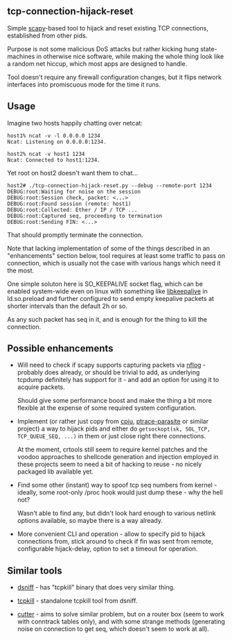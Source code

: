 tcp-connection-hijack-reset
--------------------

Simple [scapy](http://www.secdev.org/projects/scapy/)-based tool to hijack and
reset existing TCP connections, established from other pids.

Purpose is not some malicious DoS attacks but rather kicking hung state-machines
in otherwise nice software, while making the whole thing look like a random net
hiccup, which most apps are designed to handle.

Tool doesn't require any firewall configuration changes, but it flips network
interfaces into promiscuous mode for the time it runs.


Usage
--------------------

Imagine two hosts happily chatting over netcat:

	host1% ncat -v -l 0.0.0.0 1234
	Ncat: Listening on 0.0.0.0:1234.

	host2% ncat -v host1 1234
	Ncat: Connected to host1:1234.

Yet root on host2 doesn't want them to chat...

	host2# ./tcp-connection-hijack-reset.py --debug --remote-port 1234
	DEBUG:root:Waiting for noise on the session
	DEBUG:root:Session check, packet: <...>
	DEBUG:root:Found session (remote: host1)
	DEBUG:root:Collected: Ether / IP / TCP ...
	DEBUG:root:Captured seq, proceeding to termination
	DEBUG:root:Sending FIN: <...>

That should promptly terminate the connection.

Note that lacking implementation of some of the things described in an
"enhancements" section below, tool requires at least some traffic to pass on
connection, which is usually not the case with various hangs which need it the
most.

One simple soluton here is SO_KEEPALIVE socket flag, which can be enabled
system-wide even on linux with something like
[libkeepalive](http://libkeepalive.sourceforge.net/) in ld.so.preload and
further configured to send empty keepalive packets at shorter intervals than the
default 2h or so.

As any such packet has seq in it, and is enough for the thing to kill the
connection.


Possible enhancements
--------------------

- Will need to check if scapy supports capturing packets via
	[nflog](http://wiki.wireshark.org/CaptureSetup/NFLOG) - probably does already,
	or should be trivial to add, as underlying tcpdump definitely has support for
	it - and add an option for using it to acquire packets.

	Should give some performance boost and make the thing a bit more flexible at
	the expense of some required system configuration.

- Implement (or rather just copy from [cpiu](http://criu.org/),
	[ptrace-parasite](https://code.google.com/p/ptrace-parasite/) or similar
	project) a way to hijack pids and either do `getsockopt(sk, SOL_TCP,
	TCP_QUEUE_SEQ, ...)` in them or just close right there connections.

	At the moment, crtools still seem to require kernel patches and the voodoo
	approaches to shellcode generation and injection employed in these projects
	seem to need a bit of hacking to reuse - no nicely packaged lib available yet.

- Find some other (instant) way to spoof tcp seq numbers from kernel - ideally,
	some root-only /proc hook would just dump these - why the hell not?

	Wasn't able to find any, but didn't look hard enough to various netlink
	options available, so maybe there is a way already.

- More convenient CLI and operation - allow to specify pid to hijack connections
	from, stick around to check if fin was sent from remote, configurable
	hijack-delay, option to set a timeout for operation.


Similar tools
--------------------

- [dsniff](http://www.monkey.org/~dugsong/dsniff/) - has "tcpkill" binary that
	does very similar thing.

- [tcpkill](https://github.com/chartbeat/tcpkill) - standalone tcpkill tool from
	dsniff.

- [cutter](http://www.digitage.co.uk/digitage/software/cutter) - aims to solve
	similar problem, but on a router box (seem to work with conntrack tables
	only), and with some strange methods (generating noise on connection to get
	seq, which doesn't seem to work at all).
